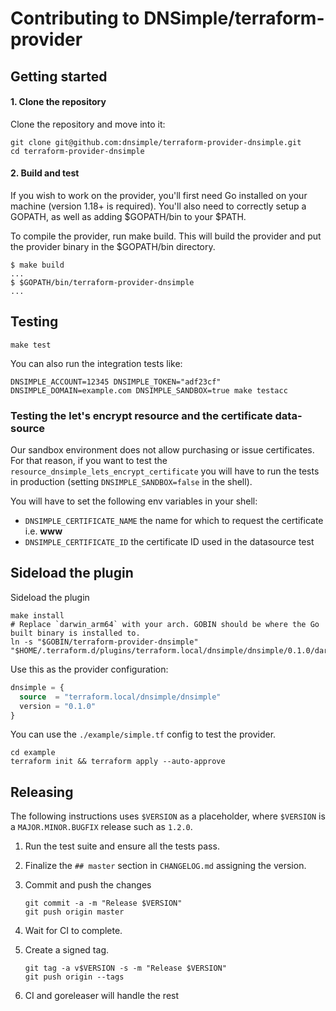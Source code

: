 # Contributing to DNSimple/terraform-provider

## Getting started

#### 1. Clone the repository

Clone the repository and move into it:

```shell
git clone git@github.com:dnsimple/terraform-provider-dnsimple.git
cd terraform-provider-dnsimple
```

#### 2. Build and test

If you wish to work on the provider, you'll first need Go installed on your machine (version 1.18+ is required). You'll also need to correctly setup a GOPATH, as well as adding $GOPATH/bin to your $PATH.

To compile the provider, run make build. This will build the provider and put the provider binary in the $GOPATH/bin directory.

```shell
$ make build
...
$ $GOPATH/bin/terraform-provider-dnsimple
...
```


## Testing

```shell
make test
```

You can also run the integration tests like:

```shell
DNSIMPLE_ACCOUNT=12345 DNSIMPLE_TOKEN="adf23cf" DNSIMPLE_DOMAIN=example.com DNSIMPLE_SANDBOX=true make testacc
```

### Testing the let's encrypt resource and the certificate data-source

Our sandbox environment does not allow purchasing or issue certificates. For that reason, if you want to test the
`resource_dnsimple_lets_encrypt_certificate` you will have to run the tests in production
(setting `DNSIMPLE_SANDBOX=false` in the shell).

You will have to set the following env variables in your shell:
   - `DNSIMPLE_CERTIFICATE_NAME` the name for which to request the certificate i.e. **www**
   - `DNSIMPLE_CERTIFICATE_ID` the certificate ID used in the datasource test

## Sideload the plugin

Sideload the plugin

```shell
make install
# Replace `darwin_arm64` with your arch. GOBIN should be where the Go built binary is installed to.
ln -s "$GOBIN/terraform-provider-dnsimple" "$HOME/.terraform.d/plugins/terraform.local/dnsimple/dnsimple/0.1.0/darwin_arm64/."
```

Use this as the provider configuration:

```tf
dnsimple = {
  source  = "terraform.local/dnsimple/dnsimple"
  version = "0.1.0"
}
```

You can use the `./example/simple.tf` config to test the provider.

```shell
cd example
terraform init && terraform apply --auto-approve
```

## Releasing

The following instructions uses `$VERSION` as a placeholder, where `$VERSION` is a `MAJOR.MINOR.BUGFIX` release such as `1.2.0`.

1. Run the test suite and ensure all the tests pass.

1. Finalize the `## master` section in `CHANGELOG.md` assigning the version.

1. Commit and push the changes

    ```shell
    git commit -a -m "Release $VERSION"
    git push origin master
    ```

1. Wait for CI to complete.

1. Create a signed tag.

    ```shell
    git tag -a v$VERSION -s -m "Release $VERSION"
    git push origin --tags
    ```

1. CI and goreleaser will handle the rest
